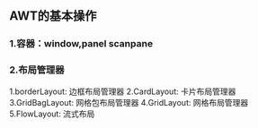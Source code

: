 ## AWT的基本操作
### 1.容器：window,panel scanpane

### 2.布局管理器
 1.borderLayout: 边框布局管理器
 2.CardLayout: 卡片布局管理器
 3.GridBagLayout: 网格包布局管理器
 4.GridLayout: 网格布局管理器
 5.FlowLayout: 流式布局